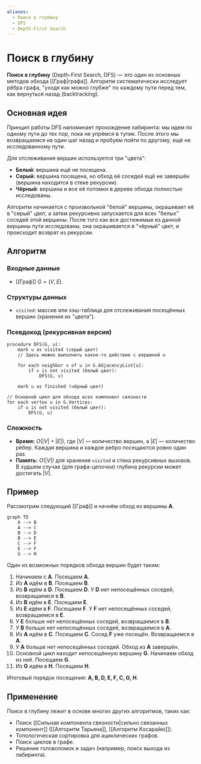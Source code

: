 ```yaml
---
aliases:
  - Поиск в глубину
  - DFS
  - Depth-First Search
---
```

# Поиск в глубину

**Поиск в глубину** (Depth-First Search, DFS) — это один из основных методов обхода [[Граф|графа]]. Алгоритм систематически исследует рёбра графа, "уходя как можно глубже" по каждому пути перед тем, как вернуться назад (backtracking).

## Основная идея

Принцип работы DFS напоминает прохождение лабиринта: мы идем по одному пути до тех пор, пока не упрёмся в тупик. После этого мы возвращаемся на один шаг назад и пробуем пойти по другому, ещё не исследованному пути.

Для отслеживания вершин используется три "цвета":
*   **Белый**: вершина ещё не посещена.
*   **Серый**: вершина посещена, но обход её соседей ещё не завершён (вершина находится в стеке рекурсии).
*   **Чёрный**: вершина и все её потомки в дереве обхода полностью исследованы.

Алгоритм начинается с произвольной "белой" вершины, окрашивает её в "серый" цвет, а затем рекурсивно запускается для всех "белых" соседей этой вершины. После того как все достижимые из данной вершины пути исследованы, она окрашивается в "чёрный" цвет, и происходит возврат из рекурсии.

## Алгоритм

### Входные данные
*   [[Граф]] $G = (V, E)$.

### Структуры данных
*   `visited`: массив или хэш-таблица для отслеживания посещённых вершин (хранения их "цвета").

### Псевдокод (рекурсивная версия)

```
procedure DFS(G, u):
    mark u as visited (серый цвет)
    // Здесь можно выполнить какое-то действие с вершиной u

    for each neighbor v of u in G.AdjacencyList[u]:
        if v is not visited (белый цвет):
            DFS(G, v)
    
    mark u as finished (чёрный цвет)

// Основной цикл для обхода всех компонент связности
for each vertex u in G.Vertices:
    if u is not visited (белый цвет):
        DFS(G, u)
```

### Сложность
*   **Время:** $O(|V| + |E|)$, где $|V|$ — количество вершин, а $|E|$ — количество рёбер. Каждая вершина и каждое ребро посещаются ровно один раз.
*   **Память:** $O(|V|)$ для хранения `visited` и стека рекурсивных вызовов. В худшем случае (для графа-цепочки) глубина рекурсии может достигать $|V|$.

## Пример

Рассмотрим следующий [[Граф]] и начнём обход из вершины **A**.

```mermaid
graph TD
    A --> B
    A --> C
    B --> D
    B --> E
    C --> F
    E --> F
    G --> H
```

Один из возможных порядков обхода вершин будет таким:

1.  Начинаем с **A**. Посещаем **A**.
2.  Из **A** идём в **B**. Посещаем **B**.
3.  Из **B** идём в **D**. Посещаем **D**. У **D** нет непосещённых соседей, возвращаемся в **B**.
4.  Из **B** идём в **E**. Посещаем **E**.
5.  Из **E** идём в **F**. Посещаем **F**. У **F** нет непосещённых соседей, возвращаемся в **E**.
6.  У **E** больше нет непосещённых соседей, возвращаемся в **B**.
7.  У **B** больше нет непосещённых соседей, возвращаемся в **A**.
8.  Из **A** идём в **C**. Посещаем **C**. Сосед **F** уже посещён. Возвращаемся в **A**.
9.  У **A** больше нет непосещённых соседей. Обход из **A** завершён.
10. Основной цикл находит непосещённую вершину **G**. Начинаем обход из неё. Посещаем **G**.
11. Из **G** идём в **H**. Посещаем **H**.

Итоговый порядок посещения: **A, B, D, E, F, C, G, H**.

## Применение

Поиск в глубину лежит в основе многих других алгоритмов, таких как:
*   Поиск [[Сильная компонента связности|сильно связанных компонент]] ([[Алгоритм Тарьяна]], [[Алгоритм Косарайю]]).
*   Топологическая сортировка для ациклических графов.
*   Поиск циклов в графе.
*   Решение головоломок и задач (например, поиск выхода из лабиринта).